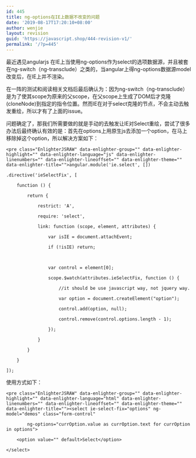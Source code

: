 ```yaml
---
id: 445
title: ng-options在IE上数据不改变的问题
date: '2019-08-17T17:20:10+08:00'
author: wenjie
layout: revision
guid: 'https://javascript.shop/444-revision-v1/'
permalink: '/?p=445'
---
```


最近遇见angularjs 在IE上当使用ng-options作为select的选项数据源，并且被套在ng-switch（ng-transclude）之类的，当angular上得ng-options数据源model改变后，在IE上并不渲染。

在一阵的测试和阅读相关文档后最后确认为：因为ng-switch（ng-transclude）是为了使其scope为原来的父scope，在父scope上生成了DOM后才克隆(cloneNode)到指定的指令位置。然而IE在对于select克隆的节点，不会主动去触发重绘，所以才有了上面的issue。

问题确定了，那我们所需要做的就是手动的去触发让IE对Select重绘，尝试了很多办法后最终确认有效的是：首先在options上用原生js去添加一个option，在马上移除掉这个option，所以解决方案如下：

```
<pre class="EnlighterJSRAW" data-enlighter-group="" data-enlighter-highlight="" data-enlighter-language="js" data-enlighter-linenumbers="" data-enlighter-lineoffset="" data-enlighter-theme="" data-enlighter-title="">angular.module('ie.select', [])
 
.directive('ieSelectFix', [
 
    function () {
 
        return {
 
            restrict: 'A',
 
            require: 'select',
 
            link: function (scope, element, attributes) {
 
                var isIE = document.attachEvent;
 
                if (!isIE) return;
 
  
 
                var control = element[0];
 
                scope.$watch(attributes.ieSelectFix, function () {
 
                    //it should be use javascript way, not jquery way.
 
                    var option = document.createElement("option");
 
                    control.add(option, null);
 
                    control.remove(control.options.length - 1);
 
                });
 
            }
 
        }
 
    }
 
]);
```

使用方式如下：

```
<pre class="EnlighterJSRAW" data-enlighter-group="" data-enlighter-highlight="" data-enlighter-language="html" data-enlighter-linenumbers="" data-enlighter-lineoffset="" data-enlighter-theme="" data-enlighter-title=""><select ie-select-fix="options" ng-model="demos" class="form-control"
 
        ng-options="currOption.value as currOption.text for currOption in options">
 
    <option value="" default>Select</option>
 
</select>
```